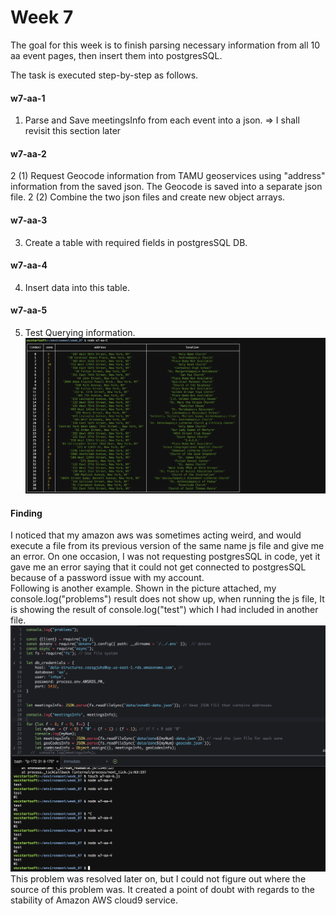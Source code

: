 # Week 7

The goal for this week is to finish parsing necessary information from all 10 aa event pages, then insert them into postgresSQL.

The task is executed step-by-step as follows. 

#### w7-aa-1 
1. Parse and Save meetingsInfo from each event into a json.
=> I shall revisit this section later

#### w7-aa-2
2 (1) Request Geocode information from TAMU geoservices using "address" information from the saved json. The Geocode is saved into a separate json file.
2 (2) Combine the two json files and create new object arrays.

#### w7-aa-3
3. Create a table with required fields in postgresSQL DB.

#### w7-aa-4
4. Insert data into this table.

#### w7-aa-5
5. Test Querying information. 
![Query Result](queryResult_from_postgreSQL.png)

#### Finding
I noticed that my amazon aws was sometimes acting weird, and would execute a file from its previous version of the same name js file and give me an error. On one occasion, I was not requesting postgresSQL in code, yet it gave me an error saying that it could not get connected to postgresSQL because of a password issue with my account. 
<br>
Following is another example. Shown in the picture attached,  my console.log("problems") result does not show up, when running the js file,  It is showing the result of console.log("test") which I had included in another file.
![AWS Error](unstabilityNoticed_on_AWS.png)
This problem was resolved later on, but I could not figure out where the source of this problem was. It created a point of doubt with regards to the stability of Amazon AWS cloud9 service.
